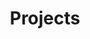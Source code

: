 ---
title: Projects
permalink: /projects/
# header:
#   overlay_image: /assets/images/projects.jpg
layout: posts
author_profile: true
---